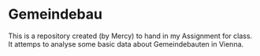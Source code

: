 # Gemeindebau
This is a repository created (by Mercy) to hand in my Assignment for class. It attemps to analyse some basic data about Gemeindebauten in Vienna.
